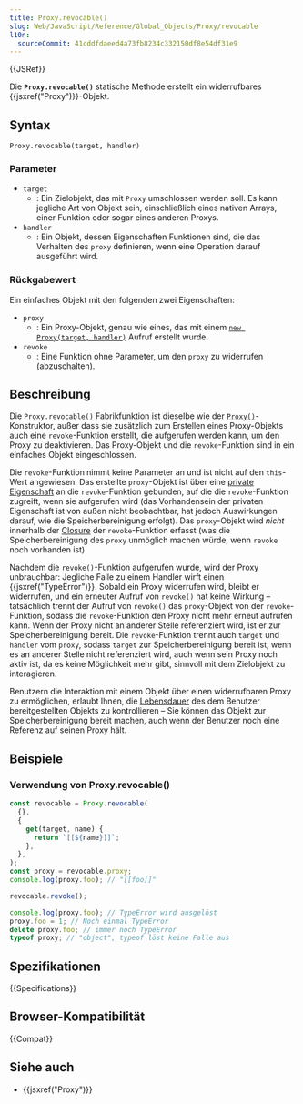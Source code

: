 ```yaml
---
title: Proxy.revocable()
slug: Web/JavaScript/Reference/Global_Objects/Proxy/revocable
l10n:
  sourceCommit: 41cddfdaeed4a73fb8234c332150df8e54df31e9
---
```


{{JSRef}}

Die **`Proxy.revocable()`** statische Methode erstellt ein widerrufbares {{jsxref("Proxy")}}-Objekt.

## Syntax

```js-nolint
Proxy.revocable(target, handler)
```

### Parameter

- `target`
  - : Ein Zielobjekt, das mit `Proxy` umschlossen werden soll. Es kann jegliche Art von Objekt sein, einschließlich eines nativen Arrays, einer Funktion oder sogar eines anderen Proxys.
- `handler`
  - : Ein Objekt, dessen Eigenschaften Funktionen sind, die das Verhalten des `proxy` definieren, wenn eine Operation darauf ausgeführt wird.

### Rückgabewert

Ein einfaches Objekt mit den folgenden zwei Eigenschaften:

- `proxy`
  - : Ein Proxy-Objekt, genau wie eines, das mit einem [`new Proxy(target, handler)`](/de/docs/Web/JavaScript/Reference/Global_Objects/Proxy/Proxy) Aufruf erstellt wurde.
- `revoke`
  - : Eine Funktion ohne Parameter, um den `proxy` zu widerrufen (abzuschalten).

## Beschreibung

Die `Proxy.revocable()` Fabrikfunktion ist dieselbe wie der [`Proxy()`](/de/docs/Web/JavaScript/Reference/Global_Objects/Proxy/Proxy)-Konstruktor, außer dass sie zusätzlich zum Erstellen eines Proxy-Objekts auch eine `revoke`-Funktion erstellt, die aufgerufen werden kann, um den Proxy zu deaktivieren. Das Proxy-Objekt und die `revoke`-Funktion sind in ein einfaches Objekt eingeschlossen.

Die `revoke`-Funktion nimmt keine Parameter an und ist nicht auf den `this`-Wert angewiesen. Das erstellte `proxy`-Objekt ist über eine [private Eigenschaft](/de/docs/Web/JavaScript/Reference/Classes/Private_properties) an die `revoke`-Funktion gebunden, auf die die `revoke`-Funktion zugreift, wenn sie aufgerufen wird (das Vorhandensein der privaten Eigenschaft ist von außen nicht beobachtbar, hat jedoch Auswirkungen darauf, wie die Speicherbereinigung erfolgt). Das `proxy`-Objekt wird _nicht_ innerhalb der [Closure](/de/docs/Web/JavaScript/Closures) der `revoke`-Funktion erfasst (was die Speicherbereinigung des `proxy` unmöglich machen würde, wenn `revoke` noch vorhanden ist).

Nachdem die `revoke()`-Funktion aufgerufen wurde, wird der Proxy unbrauchbar: Jegliche Falle zu einem Handler wirft einen {{jsxref("TypeError")}}. Sobald ein Proxy widerrufen wird, bleibt er widerrufen, und ein erneuter Aufruf von `revoke()` hat keine Wirkung – tatsächlich trennt der Aufruf von `revoke()` das `proxy`-Objekt von der `revoke`-Funktion, sodass die `revoke`-Funktion den Proxy nicht mehr erneut aufrufen kann. Wenn der Proxy nicht an anderer Stelle referenziert wird, ist er zur Speicherbereinigung bereit. Die `revoke`-Funktion trennt auch `target` und `handler` vom `proxy`, sodass `target` zur Speicherbereinigung bereit ist, wenn es an anderer Stelle nicht referenziert wird, auch wenn sein Proxy noch aktiv ist, da es keine Möglichkeit mehr gibt, sinnvoll mit dem Zielobjekt zu interagieren.

Benutzern die Interaktion mit einem Objekt über einen widerrufbaren Proxy zu ermöglichen, erlaubt Ihnen, die [Lebensdauer](/de/docs/Web/JavaScript/Memory_management) des dem Benutzer bereitgestellten Objekts zu kontrollieren – Sie können das Objekt zur Speicherbereinigung bereit machen, auch wenn der Benutzer noch eine Referenz auf seinen Proxy hält.

## Beispiele

### Verwendung von Proxy.revocable()

```js
const revocable = Proxy.revocable(
  {},
  {
    get(target, name) {
      return `[[${name}]]`;
    },
  },
);
const proxy = revocable.proxy;
console.log(proxy.foo); // "[[foo]]"

revocable.revoke();

console.log(proxy.foo); // TypeError wird ausgelöst
proxy.foo = 1; // Noch einmal TypeError
delete proxy.foo; // immer noch TypeError
typeof proxy; // "object", typeof löst keine Falle aus
```

## Spezifikationen

{{Specifications}}

## Browser-Kompatibilität

{{Compat}}

## Siehe auch

- {{jsxref("Proxy")}}
